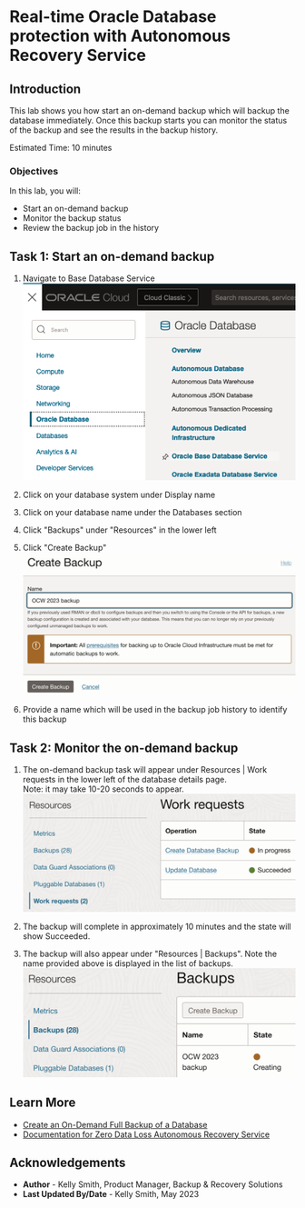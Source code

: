 # Real-time Oracle Database protection with Autonomous Recovery Service

## Introduction

This lab shows you how start an on-demand backup which will backup the database immediately.  Once this backup starts you can monitor the status of the backup and see the results in the backup history.

Estimated Time: 10 minutes

### Objectives

In this lab, you will:
* Start an on-demand backup 
* Monitor the backup status
* Review the backup job in the history

## Task 1:  Start an on-demand backup

1. Navigate to Base Database Service
    ![alt image text](images/Ham_baseDB.png)

2. Click on your database system under Display name

3. Click on your database name under the Databases section

4. Click "Backups" under "Resources" in the lower left

5. Click "Create Backup"
    ![alt image text](images/Create_backup.png)

6. Provide a name which will be used in the backup job history to identify this backup

## Task 2: Monitor the on-demand backup

1. The on-demand backup task will appear under Resources | Work requests in the lower left of the database details page.  
     Note: it may take 10-20 seconds to appear.
    ![image alt txt](images/Backup_work_request.png)

2. The backup will complete in approximately 10 minutes and the state will show Succeeded.

3. The backup will also appear under "Resources | Backups".  Note the name provided above is displayed in the list of backups.
    ![image alt text](images/Jobs_backup.png)


## Learn More

* [Create an On-Demand Full Backup of a Database](https://docs.oracle.com/en/cloud/paas/bm-and-vm-dbs-cloud/dbbackupoci/index.html#GUID-B4412946-7452-479C-A763-5AE3462A540C)
* [Documentation for Zero Data Loss Autonomous Recovery Service](https://docs.oracle.com/en/cloud/paas/recovery-service/dbrsu/)


## Acknowledgements
* **Author** - Kelly Smith, Product Manager, Backup & Recovery Solutions
* **Last Updated By/Date** - Kelly Smith, May 2023
